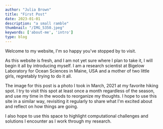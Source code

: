 ```yaml
---
author: "Julia Brown"
title: "First Post"
date: 2023-01-01
description: "a small ramble"
thumbnail: "/IMG_5350.jpeg"
keywords: ['about-me', 'intro']
type: blog
---
```


Welcome to my website, I'm so happy you've stopped by to visit.

As this website is fresh, and I am not yet sure where I plan to take it, I will begin it all by introducing myself. I am a research scientist at Bigelow Laboratory for Ocean Sciences in Maine, USA and a mother of two little girls, regretably trying to do it all. 

The image for this post is a photo I took in March, 2021 at my favorite hiking spot. I try to visit this spot at least once a month regardless of the season, and use my time in the woods to reorganize my thoughts. I hope to use this site in a similar way, revisiting it regularly to share what I'm excited about and reflect on how things are going.

I also hope to use this space to highlight computational challenges and solutions I encounter as I work through my research. 


